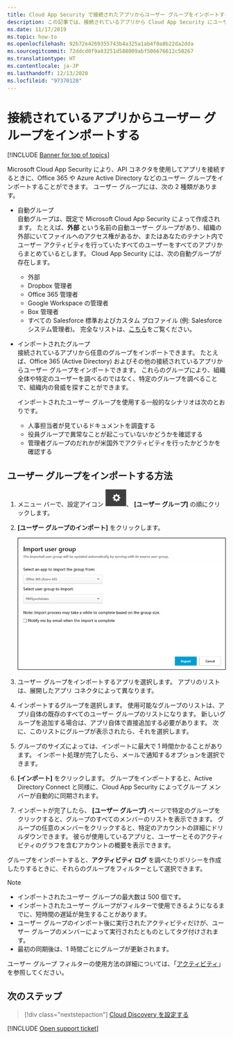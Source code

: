 ```yaml
---
title: Cloud App Security で接続されたアプリからユーザー グループをインポートする
description: この記事では、接続されているアプリから Cloud App Security にユーザー グループをインポートする手順について説明します。
ms.date: 11/17/2019
ms.topic: how-to
ms.openlocfilehash: 92b72e4269355743b4a325a1ab4f0a8b22da2dda
ms.sourcegitcommit: 72ddcd0f9a83251d588009abf506676612c50267
ms.translationtype: HT
ms.contentlocale: ja-JP
ms.lasthandoff: 12/13/2020
ms.locfileid: "97370128"
---
```

# <a name="importing-user-groups-from-connected-apps"></a>接続されているアプリからユーザー グループをインポートする

[!INCLUDE [Banner for top of topics](includes/banner.md)]

Microsoft Cloud App Security により、API コネクタを使用してアプリを接続するときに、Office 365 や Azure Active Directory などのユーザー グループをインポートすることができます。 ユーザー グループには、次の 2 種類があります。

- 自動グループ  
自動グループは、既定で Microsoft Cloud App Security によって作成されます。 たとえば、**外部** という名前の自動ユーザー グループがあり、組織の外部にいてファイルへのアクセス権があるか、またはあなたのテナント内でユーザー アクティビティを行っていたすべてのユーザーをすべてのアプリからまとめているとします。 Cloud App Security には、次の自動グループが存在します。

  - 外部
  - Dropbox 管理者
  - Office 365 管理者
  - Google Workspace の管理者
  - Box 管理者
  - すべての Salesforce 標準およびカスタム プロファイル (例: Salesforce システム管理者)。 完全なリストは、[こちら](https://help.salesforce.com/articleView?id=standard_profiles.htm&language=en&type=0)をご覧ください。

- インポートされたグループ  
接続されているアプリから任意のグループをインポートできます。 たとえば、Office 365 (Active Directory) およびその他の接続されているアプリからユーザー グループをインポートできます。 これらのグループにより、組織全体や特定のユーザーを調べるのではなく、特定のグループを調べることで、組織内の脅威を探すことができます。

  インポートされたユーザー グループを使用する一般的なシナリオは次のとおりです。

  - 人事担当者が見ているドキュメントを調査する
  - 役員グループで異常なことが起こっていないかどうかを確認する
  - 管理者グループのだれかが米国外でアクティビティを行ったかどうかを確認する

## <a name="how-to-import-user-groups"></a>ユーザー グループをインポートする方法

1. メニュー バーで、設定アイコン ![設定アイコン](media/settings-icon.png "設定アイコン")、 **[ユーザー グループ]** の順にクリックします。
1. **[ユーザー グループのインポート]** をクリックします。

    ![ユーザー グループのインポート](media/user-groups-add.png)

1. ユーザー グループをインポートするアプリを選択します。 アプリのリストは、展開したアプリ コネクタによって異なります。
1. インポートするグループを選択します。 使用可能なグループのリストは、アプリ自体の既存のすべてのユーザー グループのリストになります。 新しいグループを追加する場合は、アプリ自体で直接追加する必要があります。 次に、このリストにグループが表示されたら、それを選択します。
1. グループのサイズによっては、インポートに最大で 1 時間かかることがあります。 インポート処理が完了したら、メールで通知するオプションを選択できます。
1. **[インポート]** をクリックします。 グループをインポートすると、Active Directory Connect と同様に、Cloud App Security によってグループ メンバーが自動的に同期されます。
1. インポートが完了したら、 **[ユーザー グループ]** ページで特定のグループをクリックすると、グループのすべてのメンバーのリストを表示できます。 グループの任意のメンバーをクリックすると、特定のアカウントの詳細にドリルダウンできます。 彼らが使用しているアプリと、ユーザーとそのアクティビティのグラフを含むアカウントの概要を表示できます。

グループをインポートすると、**アクティビティ ログ** を調べたりポリシーを作成したりするときに、それらのグループをフィルターとして選択できます。

> [!NOTE]
>
> - インポートされたユーザー グループの最大数は 500 個です。
> - インポートされたユーザー グループがフィルターで使用できるようになるまでに、短時間の遅延が発生することがあります。
> - ユーザー グループのインポート後に実行されたアクティビティだけが、ユーザー グループのメンバーによって実行されたとものとしてタグ付けされます。
> - 最初の同期後は、1 時間ごとにグループが更新されます。

ユーザー グループ フィルターの使用方法の詳細については、「[アクティビティ](activity-filters.md)」を参照してください。

## <a name="next-steps"></a>次のステップ

> [!div class="nextstepaction"]
> [Cloud Discovery を設定する](set-up-cloud-discovery.md)

[!INCLUDE [Open support ticket](includes/support.md)]
